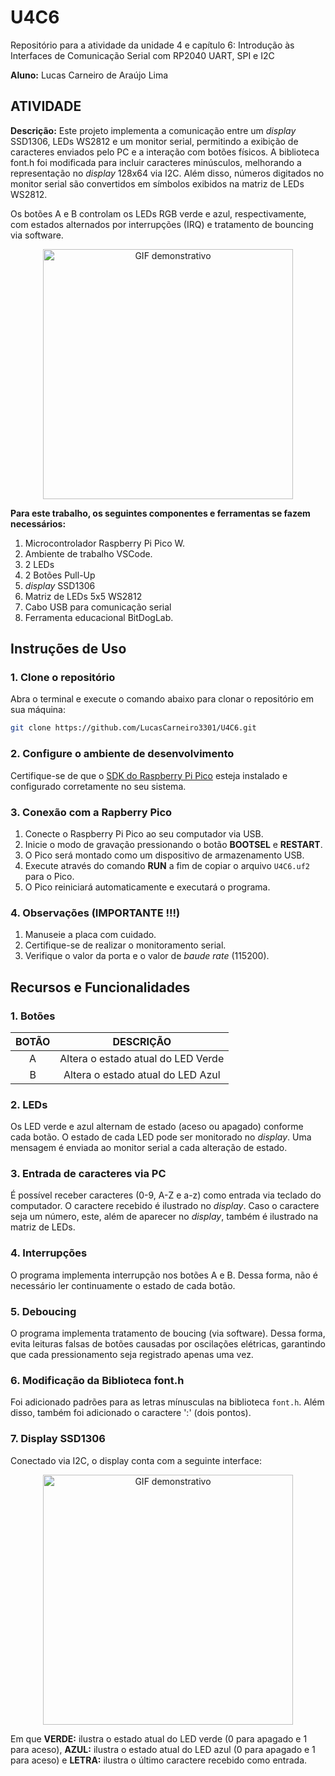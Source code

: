 # U4C6
Repositório para a atividade da unidade 4 e capítulo 6: Introdução às Interfaces de Comunicação Serial com RP2040 UART, SPI e I2C

__Aluno:__
Lucas Carneiro de Araújo Lima

## ATIVIDADE 
__Descrição:__
Este projeto implementa a comunicação entre um _display_ SSD1306, LEDs WS2812 e um monitor serial, permitindo a exibição de caracteres enviados pelo PC e a interação com botões físicos. A biblioteca font.h foi modificada para incluir caracteres minúsculos, melhorando a representação no _display_ 128x64 via I2C. Além disso, números digitados no monitor serial são convertidos em símbolos exibidos na matriz de LEDs WS2812.

Os botões A e B controlam os LEDs RGB verde e azul, respectivamente, com estados alternados por interrupções (IRQ) e tratamento de bouncing via software.

<div align="center">
  <img src="https://github.com/user-attachments/assets/0563440f-43cf-45f0-8e8a-a38dd1ae435a" alt="GIF demonstrativo" width="400"/>
</div>

__Para este trabalho, os seguintes componentes e ferramentas se fazem necessários:__
1) Microcontrolador Raspberry Pi Pico W.
3) Ambiente de trabalho VSCode.
4) 2 LEDs
6) 2 Botões Pull-Up
7) _display_ SSD1306
8) Matriz de LEDs 5x5 WS2812
9) Cabo USB para comunicação serial
10) Ferramenta educacional BitDogLab.

## Instruções de Uso

### 1. Clone o repositório
Abra o terminal e execute o comando abaixo para clonar o repositório em sua máquina:
```bash
git clone https://github.com/LucasCarneiro3301/U4C6.git
```

### 2. Configure o ambiente de desenvolvimento
Certifique-se de que o [SDK do Raspberry Pi Pico](https://github.com/raspberrypi/pico-sdk) esteja instalado e configurado corretamente no seu sistema.

### 3. Conexão com a Rapberry Pico
1. Conecte o Raspberry Pi Pico ao seu computador via USB.
2. Inicie o modo de gravação pressionando o botão **BOOTSEL** e **RESTART**.
3. O Pico será montado como um dispositivo de armazenamento USB.
4. Execute através do comando **RUN** a fim de copiar o arquivo `U4C6.uf2` para o Pico.
5. O Pico reiniciará automaticamente e executará o programa.

### 4. Observações (IMPORTANTE !!!)
1. Manuseie a placa com cuidado.
2. Certifique-se de realizar o monitoramento serial.
3. Verifique o valor da porta e o valor de _baude rate_ (115200).

## Recursos e Funcionalidades

### 1. Botões

| BOTÃO                            | DESCRIÇÃO                                     | 
|:----------------------------------:|:---------------------------------------------:|
| A                                  | Altera o estado atual do LED Verde                  | 
| B                                  | Altera o estado atual do LED Azul                | 

### 2. LEDs

Os LED verde e azul alternam de estado (aceso ou apagado) conforme cada botão. O estado de cada LED pode ser monitorado no _display_. Uma mensagem é enviada ao monitor serial a cada alteração de estado.

### 3. Entrada de caracteres via PC

É possível receber caracteres (0-9, A-Z e a-z) como entrada via teclado do computador. O caractere recebido é ilustrado no _display_. Caso o caractere seja um número, este, além de aparecer no _display_, também é ilustrado na matriz de LEDs.

### 4. Interrupções

O programa implementa interrupção nos botões A e B. Dessa forma, não é necessário ler continuamente o estado de cada botão.

### 5. Deboucing

O programa implementa tratamento de boucing (via software). Dessa forma, evita leituras falsas de botões causadas por oscilações elétricas, garantindo que cada pressionamento seja registrado apenas uma vez.

### 6. Modificação da Biblioteca font.h

Foi adicionado padrões para as letras mínusculas na biblioteca `font.h`. Além disso, também foi adicionado o caractere ':' (dois pontos).

### 7. Display SSD1306

Conectado via I2C, o display conta com a seguinte interface:

<div align="center">
  <img src="https://github.com/user-attachments/assets/76f7e683-0953-4a95-86ee-4ec721806d74" alt="GIF demonstrativo" width="400"/>
</div>

Em que **VERDE:** ilustra o estado atual do LED verde (0 para apagado e 1 para aceso), **AZUL:** ilustra o estado atual do LED azul (0 para apagado e 1 para aceso) e **LETRA:** ilustra o último caractere recebido como entrada.












